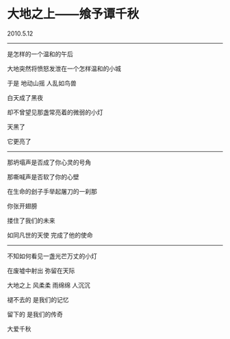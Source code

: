 # 大地之上——飨予谭千秋

2010.5.12

---

是怎样的一个温和的午后

大地突然将愤怒发泄在一个怎样温和的小城

于是 地动山摇 人乱如鸟兽

白天成了黑夜

却不曾望见那盏常亮着的微弱的小灯

天黑了

它更亮了

---

那坍塌声是否成了你心灵的号角

那嘶喊声是否软了你的心壁

在生命的刽子手举起屠刀的一刹那

你张开翅膀

搂住了我们的未来

如同凡世的天使 完成了他的使命

---

不知如何看见一盏光芒万丈的小灯

在废墟中射出 弥留在天际

大地之上 风柔柔 雨绵绵 人沉沉

褪不去的 是我们的记忆

留下的 是我们的传奇

大爱千秋

